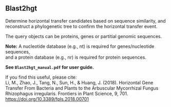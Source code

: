 Blast2hgt
------
Determine horizontal transfer candidates based on sequence similarity,
and reconstruct a phylogenetic tree to confirm the horizontal transfer event.

The query objects can be proteins, genes or partitial genomic sequences.   

**Note:** A nucleotide database (e.g., nt) is required for genes/nucleotide sequences,   
and a protein database (e.g., nr) is required for protein sequences.   

**See `Blast2hgt_manual.pdf` for user guide.**  

If you find this useful, please cite:   
Li, M., Zhao, J., Tang, N., Sun, H., & Huang, J. (2018). Horizontal Gene Transfer From Bacteria and Plants to the Arbuscular Mycorrhizal Fungus Rhizophagus irregularis. Frontiers in Plant Science, 9, 701. https://doi.org/10.3389/fpls.2018.00701
